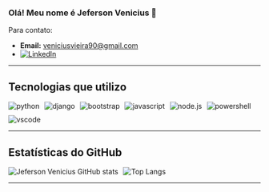 ### Olá! Meu nome é Jeferson Venicius 👋

Para contato:

- **Email:** veniciusvieira90@gmail.com
- [![LinkedIn](https://img.shields.io/badge/LinkedIn-0077B5?style=for-the-badge&logo=linkedin&logoColor=white)](https://www.linkedin.com/in/jeferson-venicius-48b2602aa/)

---

## Tecnologias que utilizo

<div style="display: flex; gap: 10px; flex-wrap: wrap;">
  <img align="center" alt="python" src="https://img.shields.io/badge/Python-3776AB?style=for-the-badge&logo=python&logoColor=white"/>
  <img align="center" alt="django" src="https://img.shields.io/badge/Django-092E20?style=for-the-badge&logo=django&logoColor=white"/>
  <img align="center" alt="bootstrap" src="https://img.shields.io/badge/Bootstrap-563D7C?style=for-the-badge&logo=bootstrap&logoColor=white"/>
  <img align="center" alt="javascript" src="https://img.shields.io/badge/JavaScript-323330?style=for-the-badge&logo=javascript&logoColor=F7DF1E"/>
  <img align="center" alt="node.js" src="https://img.shields.io/badge/Node.js-43853D?style=for-the-badge&logo=node.js&logoColor=white"/>
  <img align="center" alt="powershell" src="https://img.shields.io/badge/Powershell-2CA5E0?style=for-the-badge&logo=powershell&logoColor=white"/>
  <img align="center" alt="vscode" src="https://img.shields.io/badge/VS_Code-007ACC?style=for-the-badge&logo=visual-studio-code&logoColor=white"/>
</div>

---

## Estatísticas do GitHub

<div style="display: flex; flex-wrap: wrap; gap: 10px;">
  <img src="https://github-readme-stats.vercel.app/api?username=DevJefersonVenicius&show_icons=true&theme=dracula" alt="Jeferson Venicius GitHub stats" style="max-width: 48%;"/>
  <img src="https://github-readme-stats.vercel.app/api/top-langs/?username=DevJefersonVenicius&layout=compact&theme=dracula" alt="Top Langs" style="max-width: 48%;"/>
</div>

---

